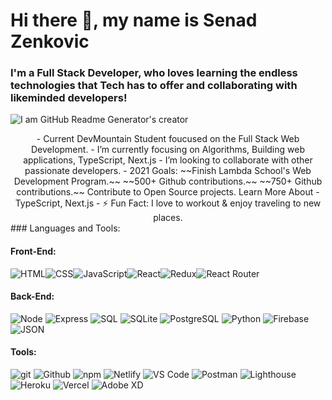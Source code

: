 # Hi there 👋, my name is Senad Zenkovic
### I'm a Full Stack Developer, who loves learning the endless technologies that Tech has to offer and collaborating with likeminded developers!

![I am GitHub Readme Generator's creator](https://www.nizek.com/wp-content/uploads/2018/10/Frontend-Development-.svg)

<center>
- Current DevMountain Student foucused on the Full Stack Web Development.   - I’m currently focusing on Algorithms, Building web applications, TypeScript, Next.js
- I’m looking to collaborate with other passionate developers.
- 2021 Goals: ~~Finish Lambda School's Web Development Program.~~ ~~500+ Github contributions.~~ ~~750+ Github contributions.~~ Contribute to Open Source projects. Learn More About - TypeScript, Next.js
- ⚡ Fun Fact: I love to workout & enjoy traveling to new places.
  </center>
### Languages and Tools:

#### Front-End:

![HTML](https://img.shields.io/badge/HTML-2E3440?style=for-the-badge&logo=html5)![CSS](https://img.shields.io/badge/CSS-2E3440?style=for-the-badge&logo=css3)![JavaScript](https://img.shields.io/badge/JavaScript-2E3440?style=for-the-badge&logo=javascript)![React](https://img.shields.io/badge/React-2E3440?style=for-the-badge&logo=react)![Redux](https://img.shields.io/badge/Redux-2E3440?style=for-the-badge&logo=redux)![React Router](https://img.shields.io/badge/React%20Router-2E3440?style=for-the-badge&logo=react%20router)
#### Back-End:

![Node](https://img.shields.io/badge/Node-2E3440?style=for-the-badge&logo=node.js)
![Express](https://img.shields.io/badge/Express-2E3440?style=for-the-badge&logo=express)
![SQL](https://img.shields.io/badge/SQL-2E3440?style=for-the-badge&logo=sql)
![SQLite](https://img.shields.io/badge/SQLite-2E3440?style=for-the-badge&logo=sqlite)
![PostgreSQL](https://img.shields.io/badge/PostgreSQL-2E3440?style=for-the-badge&logo=postgresql)
![Python](https://img.shields.io/badge/Python-2E3440?style=for-the-badge&logo=python)
![Firebase](https://img.shields.io/badge/Firebase-2E3440?style=for-the-badge&logo=firebase)
![JSON](https://img.shields.io/badge/JSON-2E3440?style=for-the-badge&logo=json)

#### Tools:

![git](https://img.shields.io/badge/git-2E3440?style=for-the-badge&logo=git)
![Github](https://img.shields.io/badge/GitHub-2E3440?style=for-the-badge&logo=github)
![npm](https://img.shields.io/badge/npm-2E3440?style=for-the-badge&logo=npm)
![Netlify](https://img.shields.io/badge/Netlify-2E3440?style=for-the-badge&logo=netlify)
![VS Code](https://img.shields.io/badge/VS%20Code-2E3440?style=for-the-badge&logo=visual%20studio)
![Postman](https://img.shields.io/badge/Postman-2E3440?style=for-the-badge&logo=Postman)
![Lighthouse](https://img.shields.io/badge/Lighthouse-2E3440?style=for-the-badge&logo=lighthouse)
![Heroku](https://img.shields.io/badge/Heroku-2E3440?style=for-the-badge&logo=heroku)
![Vercel](https://img.shields.io/badge/Vercel-2E3440?style=for-the-badge&logo=vercel)
![Adobe XD](https://img.shields.io/badge/Adobe%20XD-2E3440?style=for-the-badge&logo=adobe%20xd)
